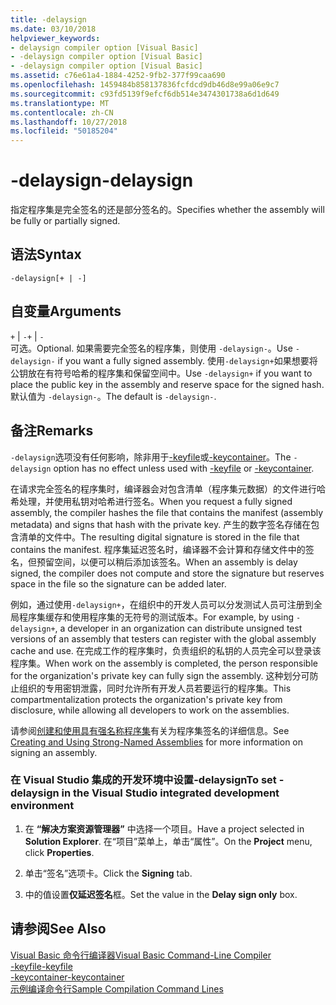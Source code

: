 ```yaml
---
title: -delaysign
ms.date: 03/10/2018
helpviewer_keywords:
- delaysign compiler option [Visual Basic]
- -delaysign compiler option [Visual Basic]
- -delaysign compiler option [Visual Basic]
ms.assetid: c76e61a4-1884-4252-9fb2-377f99caa690
ms.openlocfilehash: 1459484b858137836fcfdcd9db46d8e99a06e9c7
ms.sourcegitcommit: c93fd5139f9efcf6db514e3474301738a6d1d649
ms.translationtype: MT
ms.contentlocale: zh-CN
ms.lasthandoff: 10/27/2018
ms.locfileid: "50185204"
---
```

# <a name="-delaysign"></a><span data-ttu-id="bc5fa-102">-delaysign</span><span class="sxs-lookup"><span data-stu-id="bc5fa-102">-delaysign</span></span>
<span data-ttu-id="bc5fa-103">指定程序集是完全签名的还是部分签名的。</span><span class="sxs-lookup"><span data-stu-id="bc5fa-103">Specifies whether the assembly will be fully or partially signed.</span></span>  
  
## <a name="syntax"></a><span data-ttu-id="bc5fa-104">语法</span><span class="sxs-lookup"><span data-stu-id="bc5fa-104">Syntax</span></span>  
  
```  
-delaysign[+ | -]  
```  
  
## <a name="arguments"></a><span data-ttu-id="bc5fa-105">自变量</span><span class="sxs-lookup"><span data-stu-id="bc5fa-105">Arguments</span></span>  
 <span data-ttu-id="bc5fa-106">`+` &#124; `-`</span><span class="sxs-lookup"><span data-stu-id="bc5fa-106">`+` &#124; `-`</span></span>  
 <span data-ttu-id="bc5fa-107">可选。</span><span class="sxs-lookup"><span data-stu-id="bc5fa-107">Optional.</span></span> <span data-ttu-id="bc5fa-108">如果需要完全签名的程序集，则使用 `-delaysign-`。</span><span class="sxs-lookup"><span data-stu-id="bc5fa-108">Use `-delaysign-` if you want a fully signed assembly.</span></span> <span data-ttu-id="bc5fa-109">使用`-delaysign+`如果想要将公钥放在有符号哈希的程序集和保留空间中。</span><span class="sxs-lookup"><span data-stu-id="bc5fa-109">Use `-delaysign+` if you want to place the public key in the assembly and reserve space for the signed hash.</span></span> <span data-ttu-id="bc5fa-110">默认值为 `-delaysign-`。</span><span class="sxs-lookup"><span data-stu-id="bc5fa-110">The default is `-delaysign-`.</span></span>  
  
## <a name="remarks"></a><span data-ttu-id="bc5fa-111">备注</span><span class="sxs-lookup"><span data-stu-id="bc5fa-111">Remarks</span></span>  
 <span data-ttu-id="bc5fa-112">`-delaysign`选项没有任何影响，除非用于[-keyfile](../../../visual-basic/reference/command-line-compiler/keyfile.md)或[-keycontainer](../../../visual-basic/reference/command-line-compiler/keycontainer.md)。</span><span class="sxs-lookup"><span data-stu-id="bc5fa-112">The `-delaysign` option has no effect unless used with [-keyfile](../../../visual-basic/reference/command-line-compiler/keyfile.md) or [-keycontainer](../../../visual-basic/reference/command-line-compiler/keycontainer.md).</span></span>  
  
 <span data-ttu-id="bc5fa-113">在请求完全签名的程序集时，编译器会对包含清单（程序集元数据）的文件进行哈希处理，并使用私钥对哈希进行签名。</span><span class="sxs-lookup"><span data-stu-id="bc5fa-113">When you request a fully signed assembly, the compiler hashes the file that contains the manifest (assembly metadata) and signs that hash with the private key.</span></span> <span data-ttu-id="bc5fa-114">产生的数字签名存储在包含清单的文件中。</span><span class="sxs-lookup"><span data-stu-id="bc5fa-114">The resulting digital signature is stored in the file that contains the manifest.</span></span> <span data-ttu-id="bc5fa-115">程序集延迟签名时，编译器不会计算和存储文件中的签名，但预留空间，以便可以稍后添加该签名。</span><span class="sxs-lookup"><span data-stu-id="bc5fa-115">When an assembly is delay signed, the compiler does not compute and store the signature but reserves space in the file so the signature can be added later.</span></span>  
  
 <span data-ttu-id="bc5fa-116">例如，通过使用`-delaysign+`，在组织中的开发人员可以分发测试人员可注册到全局程序集缓存和使用程序集的无符号的测试版本。</span><span class="sxs-lookup"><span data-stu-id="bc5fa-116">For example, by using `-delaysign+`, a developer in an organization can distribute unsigned test versions of an assembly that testers can register with the global assembly cache and use.</span></span> <span data-ttu-id="bc5fa-117">在完成工作的程序集时，负责组织的私钥的人员完全可以登录该程序集。</span><span class="sxs-lookup"><span data-stu-id="bc5fa-117">When work on the assembly is completed, the person responsible for the organization's private key can fully sign the assembly.</span></span> <span data-ttu-id="bc5fa-118">这种划分可防止组织的专用密钥泄露，同时允许所有开发人员若要运行的程序集。</span><span class="sxs-lookup"><span data-stu-id="bc5fa-118">This compartmentalization protects the organization's private key from disclosure, while allowing all developers to work on the assemblies.</span></span>  
  
 <span data-ttu-id="bc5fa-119">请参阅[创建和使用具有强名称程序集](../../../framework/app-domains/create-and-use-strong-named-assemblies.md)有关为程序集签名的详细信息。</span><span class="sxs-lookup"><span data-stu-id="bc5fa-119">See [Creating and Using Strong-Named Assemblies](../../../framework/app-domains/create-and-use-strong-named-assemblies.md) for more information on signing an assembly.</span></span>  
  
### <a name="to-set--delaysign-in-the-visual-studio-integrated-development-environment"></a><span data-ttu-id="bc5fa-120">在 Visual Studio 集成的开发环境中设置-delaysign</span><span class="sxs-lookup"><span data-stu-id="bc5fa-120">To set -delaysign in the Visual Studio integrated development environment</span></span>  
  
1.  <span data-ttu-id="bc5fa-121">在 **“解决方案资源管理器”** 中选择一个项目。</span><span class="sxs-lookup"><span data-stu-id="bc5fa-121">Have a project selected in **Solution Explorer**.</span></span> <span data-ttu-id="bc5fa-122">在“项目”菜单上，单击“属性”。</span><span class="sxs-lookup"><span data-stu-id="bc5fa-122">On the **Project** menu, click **Properties**.</span></span>   
  
2.  <span data-ttu-id="bc5fa-123">单击“签名”选项卡。</span><span class="sxs-lookup"><span data-stu-id="bc5fa-123">Click the **Signing** tab.</span></span>  
  
3.  <span data-ttu-id="bc5fa-124">中的值设置**仅延迟签名**框。</span><span class="sxs-lookup"><span data-stu-id="bc5fa-124">Set the value in the **Delay sign only** box.</span></span>  
  
## <a name="see-also"></a><span data-ttu-id="bc5fa-125">请参阅</span><span class="sxs-lookup"><span data-stu-id="bc5fa-125">See Also</span></span>  
 [<span data-ttu-id="bc5fa-126">Visual Basic 命令行编译器</span><span class="sxs-lookup"><span data-stu-id="bc5fa-126">Visual Basic Command-Line Compiler</span></span>](../../../visual-basic/reference/command-line-compiler/index.md)  
 [<span data-ttu-id="bc5fa-127">-keyfile</span><span class="sxs-lookup"><span data-stu-id="bc5fa-127">-keyfile</span></span>](../../../visual-basic/reference/command-line-compiler/keyfile.md)  
 [<span data-ttu-id="bc5fa-128">-keycontainer</span><span class="sxs-lookup"><span data-stu-id="bc5fa-128">-keycontainer</span></span>](../../../visual-basic/reference/command-line-compiler/keycontainer.md)  
 [<span data-ttu-id="bc5fa-129">示例编译命令行</span><span class="sxs-lookup"><span data-stu-id="bc5fa-129">Sample Compilation Command Lines</span></span>](../../../visual-basic/reference/command-line-compiler/sample-compilation-command-lines.md)
